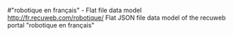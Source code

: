 #"robotique en français" - Flat file data model
http://fr.recuweb.com/robotique/
Flat JSON file data model of the recuweb portal "robotique en français"
